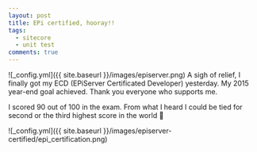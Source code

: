 ```yaml
---
layout: post
title: EPi certified, hooray!!
tags:
  - sitecore
  - unit test
comments: true
---
```


![_config.yml]({{ site.baseurl }}/images/episerver.png)
A sigh of relief, I finally got my ECD (EPiServer Certificated Developer) yesterday. My 2015 year-end goal achieved. Thank you everyone who supports me.


I scored 90 out of 100 in the exam. From what I heard I could be tied for second or the third highest score in the world 🙂


![_config.yml]({{ site.baseurl }}/images/episerver-certified/epi_certification.png)



